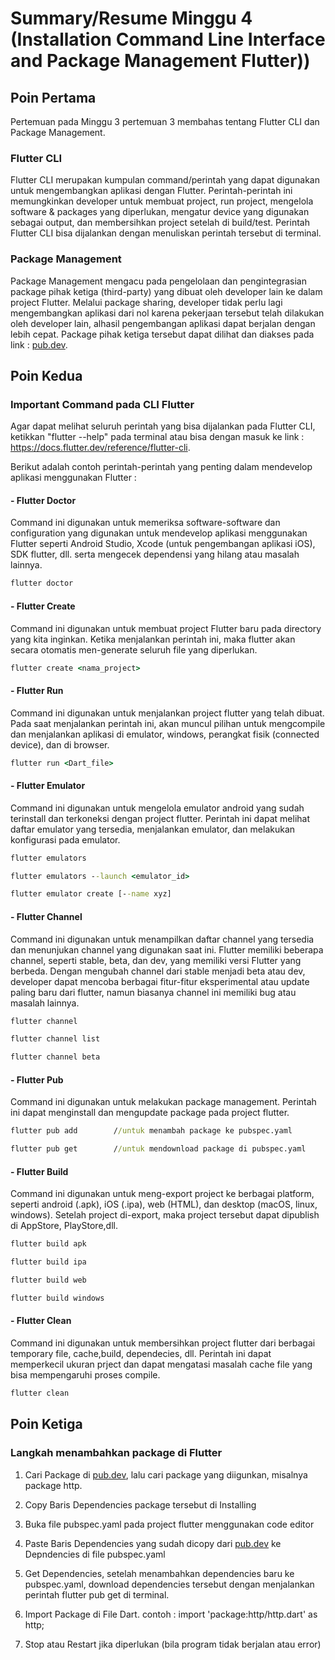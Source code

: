 # Summary/Resume Minggu 4 (Installation Command Line Interface and Package Management Flutter))

## Poin Pertama

Pertemuan pada Minggu 3 pertemuan 3 membahas tentang Flutter CLI dan Package Management. 

### Flutter CLI

Flutter CLI merupakan kumpulan command/perintah yang dapat digunakan untuk mengembangkan aplikasi dengan Flutter. Perintah-perintah ini memungkinkan developer untuk membuat project, run project, mengelola software & packages yang diperlukan, mengatur device yang digunakan sebagai output, dan membersihkan project setelah di build/test. Perintah Flutter CLI bisa dijalankan dengan menuliskan perintah tersebut di terminal.

### Package Management

Package Management mengacu pada pengelolaan dan pengintegrasian package pihak ketiga (third-party) yang dibuat oleh developer lain ke dalam project Flutter. Melalui package sharing, developer tidak perlu lagi mengembangkan aplikasi dari nol karena pekerjaan tersebut telah dilakukan oleh developer lain, alhasil pengembangan aplikasi dapat berjalan dengan lebih cepat. Package pihak ketiga tersebut dapat dilihat dan diakses pada link : [pub.dev](pub.dev).

## Poin Kedua

### Important Command pada CLI Flutter

Agar dapat melihat seluruh perintah yang bisa dijalankan pada Flutter CLI, ketikkan "flutter --help" pada terminal atau bisa dengan masuk ke link : <https://docs.flutter.dev/reference/flutter-cli>.

Berikut adalah contoh perintah-perintah yang penting dalam mendevelop aplikasi menggunakan Flutter :

#### - Flutter Doctor

Command ini digunakan untuk memeriksa software-software dan configuration yang digunakan untuk mendevelop aplikasi menggunakan Flutter seperti Android Studio, Xcode (untuk pengembangan aplikasi iOS), SDK flutter, dll. serta mengecek dependensi yang hilang atau masalah lainnya.

``` cmd
flutter doctor
```

#### - Flutter Create

Command ini digunakan untuk membuat project Flutter baru pada directory yang kita inginkan. Ketika menjalankan perintah ini, maka flutter akan secara otomatis men-generate seluruh file yang diperlukan.

``` cmd
flutter create <nama_project>
```

#### - Flutter Run

Command ini digunakan untuk menjalankan project flutter yang telah dibuat. Pada saat menjalankan perintah ini, akan muncul pilihan untuk mengcompile dan menjalankan aplikasi di emulator, windows, perangkat fisik (connected device), dan di browser.

``` cmd
flutter run <Dart_file>
```

#### - Flutter Emulator

Command ini digunakan untuk mengelola emulator android yang sudah terinstall dan terkoneksi dengan project flutter. Perintah ini dapat melihat daftar emulator yang tersedia, menjalankan emulator, dan melakukan konfigurasi pada emulator.

``` cmd
flutter emulators

flutter emulators --launch <emulator_id>

flutter emulator create [--name xyz]
```

#### - Flutter Channel

Command ini digunakan untuk menampilkan daftar channel yang tersedia dan menunjukan channel yang digunakan saat ini. Flutter memiliki beberapa channel, seperti stable, beta, dan dev, yang memiliki versi Flutter yang berbeda. Dengan mengubah channel dari stable menjadi beta atau dev, developer dapat mencoba berbagai fitur-fitur eksperimental atau update paling baru dari flutter, namun biasanya channel ini memiliki bug atau masalah lainnya.

``` cmd
flutter channel

flutter channel list

flutter channel beta
```

#### - Flutter Pub

Command ini digunakan untuk melakukan package management. Perintah ini dapat menginstall dan mengupdate package pada project flutter.

``` cmd
flutter pub add        //untuk menambah package ke pubspec.yaml

flutter pub get        //untuk mendownload package di pubspec.yaml
```

#### - Flutter Build

Command ini digunakan untuk meng-export project ke berbagai platform, seperti android (.apk), iOS (.ipa), web (HTML), dan desktop (macOS, linux, windows). Setelah project di-export, maka project tersebut dapat dipublish di AppStore, PlayStore,dll.

``` cmd
flutter build apk

flutter build ipa

flutter build web

flutter build windows
```

#### - Flutter Clean

Command ini digunakan untuk membersihkan project flutter dari berbagai temporary file, cache,build, dependecies, dll. Perintah ini dapat memperkecil ukuran prject dan dapat mengatasi masalah cache file yang bisa mempengaruhi proses compile.

``` cmd
flutter clean
```

## Poin Ketiga

### Langkah menambahkan package di Flutter

1. Cari Package di [pub.dev](pub.dev), lalu cari package yang diigunkan, misalnya package http.

2. Copy Baris Dependencies package tersebut di Installing

3. Buka file pubspec.yaml pada project flutter menggunakan code editor

4. Paste Baris Dependencies yang sudah dicopy dari [pub.dev](pub.dev) ke Depndencies di file pubspec.yaml

5. Get Dependencies, setelah menambahkan dependencies baru ke pubspec.yaml, download dependencies tersebut dengan menjalankan perintah flutter pub get di terminal.

6. Import Package di File Dart. contoh : import 'package:http/http.dart' as http;

7. Stop atau Restart jika diperlukan (bila program tidak berjalan atau error)

